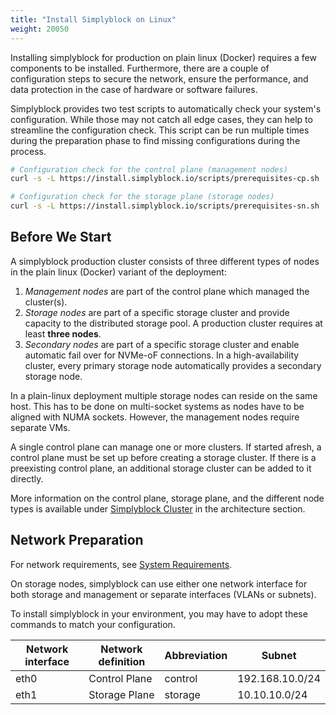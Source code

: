 ```yaml
---
title: "Install Simplyblock on Linux"
weight: 20050
---
```


Installing simplyblock for production on plain linux (Docker) requires a few components to be installed. Furthermore,
there are a couple of configuration steps to secure the network, ensure the performance, and data protection in the case
of hardware or software failures.

Simplyblock provides two test scripts to automatically check your system's configuration. While those may not catch all
edge cases, they can help to streamline the configuration check. This script can be run multiple times during the
preparation phase to find missing configurations during the process.

```bash title="Automatically check your configurations"
# Configuration check for the control plane (management nodes)
curl -s -L https://install.simplyblock.io/scripts/prerequisites-cp.sh | bash

# Configuration check for the storage plane (storage nodes)
curl -s -L https://install.simplyblock.io/scripts/prerequisites-sn.sh | bash
```

## Before We Start

A simplyblock production cluster consists of three different types of nodes in the plain linux (Docker) variant
of the deployment:

1. _Management nodes_ are part of the control plane which managed the cluster(s). 
2. _Storage nodes_ are part of a specific storage cluster and provide capacity to the distributed storage pool. A
   production cluster requires at least **three nodes**.
3. _Secondary nodes_ are part of a specific storage cluster and enable automatic fail over for NVMe-oF connections. In a
   high-availability cluster, every primary storage node automatically provides a secondary storage node.

In a plain-linux deployment multiple storage nodes can reside on the same host. This has to be done on multi-socket
systems as nodes have to be aligned with NUMA sockets. However, the management nodes require separate VMs.

A single control plane can manage one or more clusters. If started afresh, a control plane must be set up before
creating a storage cluster. If there is a preexisting control plane, an additional storage cluster can be added
to it directly.

More information on the control plane, storage plane, and the different node types is available under
[Simplyblock Cluster](../../architecture/concepts/simplyblock-cluster.md) in the architecture section.

## Network Preparation

For network requirements,
see [System Requirements](../deployment-preparation/system-requirements.md#network-requirements).

On storage nodes, simplyblock can use either one network interface for both storage and management 
or separate interfaces (VLANs or subnets).

To install simplyblock in your environment, you may have to adopt these commands to match your configuration.

| Network interface | Network definition | Abbreviation | Subnet          |
|-------------------|--------------------|--------------|-----------------|
| eth0              | Control Plane      | control      | 192.168.10.0/24 |
| eth1              | Storage Plane      | storage      | 10.10.10.0/24   |
